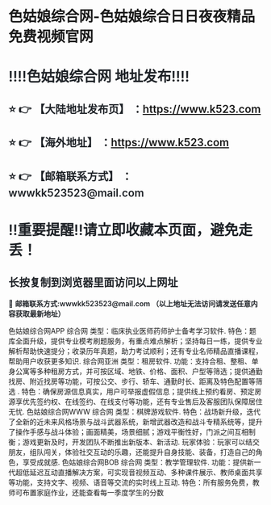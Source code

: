 # 色姑娘综合网-色姑娘综合日日夜夜精品免费视频官网

<div class="markdown-heading" style="color:#1F2328;font-family:-apple-system, BlinkMacSystemFont, &quot;font-size:16px;background-color:#FFFFFF;">
	<h1 class="heading-element" style="margin-left:0px;font-weight:var(--base-text-weight-semibold, 600);">
		‼️‼️色姑娘综合网 地址发布‼️‼️
	</h1>
</div>
<div class="markdown-heading" style="color:#1F2328;font-family:-apple-system, BlinkMacSystemFont, &quot;font-size:16px;background-color:#FFFFFF;">
	<h2 class="heading-element" style="font-weight:var(--base-text-weight-semibold, 600);">
		⭐ 👉 【大陆地址发布页】 ：<a href="https://www.k523.com" target="_blank">https://www.k523.com</a> 
	</h2>
</div>
<div class="markdown-heading" style="color:#1F2328;font-family:-apple-system, BlinkMacSystemFont, &quot;font-size:16px;background-color:#FFFFFF;">
	<h2 class="heading-element" style="font-weight:var(--base-text-weight-semibold, 600);">
		⭐ 👉 【海外地址】 ：<a href="https://www.k523.com" target="_blank">https://www.k523.com</a> 
	</h2>
</div>
<div class="markdown-heading" style="color:#1F2328;font-family:-apple-system, BlinkMacSystemFont, &quot;font-size:16px;background-color:#FFFFFF;">
	<h2 class="heading-element" style="font-weight:var(--base-text-weight-semibold, 600);">
		⭐ 👉 【邮箱联系方式】 ：wwwkk523523@mail.com
	</h2>
</div>
<div class="markdown-heading" style="color:#1F2328;font-family:-apple-system, BlinkMacSystemFont, &quot;font-size:16px;background-color:#FFFFFF;">
	<h1 class="heading-element" style="margin-left:0px;font-weight:var(--base-text-weight-semibold, 600);">
		‼️重要提醒‼️请立即收藏本页面，避免走丢！
	</h1>
</div>
<div class="markdown-heading" style="color:#1F2328;font-family:-apple-system, BlinkMacSystemFont, &quot;font-size:16px;background-color:#FFFFFF;">
	<h2 class="heading-element" style="font-weight:var(--base-text-weight-semibold, 600);">
		长按复制到浏览器里面访问以上网址
	</h2>
</div>
<p style="color:#1F2328;font-family:-apple-system, BlinkMacSystemFont, &quot;font-size:16px;background-color:#FFFFFF;">
	📧&nbsp;<span style="font-weight:var(--base-text-weight-semibold, 600);">邮箱联系方式:wwwkk523523@mail.com&nbsp;（以上地址无法访问请发送任意内容获取最新地址）</span> 
</p>

色姑娘综合网APP 综合网
类型：临床执业医师药师护士备考学习软件.
特色：题库全面升级，提供专业模考刷题服务，有重点难点解析；坚持每日一练，提供专业解析帮助快速提分；收录历年真题，助力考试顺利；还有专业名师精品直播课程，帮助用户收获更多知识.
综合网亚洲
类型：租房软件.
功能：支持合租、整租、单身公寓等多种租房方式，并可按区域、地铁、价格、面积、户型等筛选；提供通勤找房、附近找房等功能，可按公交、步行、轿车、通勤时长、距离及特色配置等筛选 .
特色：确保房源信息真实，用户可举报虚假信息；提供线上预约看房、预定房源享优先签约权、在线签约、在线支付等功能，还有专业售后及客服团队保障居住无忧.
色姑娘综合网WWW 综合网
类型：棋牌游戏软件.
特色：战场新升级，迭代了全新的近未来风格场景与战斗武器系统，新增武器改造和战斗专精系统等，提升了操作手感与战斗体验；画面精美，场景细腻；游戏平衡性好，门派之间互相制衡；游戏更新及时，开发团队不断推出新版本、新活动.
玩家体验：玩家可以结交朋友，组队闯关，体验社交互动的乐趣，还能提升自身技能、装备，打造自己的角色，享受成就感.
色姑娘综合网BOB 综合网
类型：教学管理软件.
功能：提供新一代超低延迟互动直播解决方案，可实现音视频互动、多种课件展示、教师桌面共享等功能，支持文字、视频、语音等交流的实时线上互动.
特色：所有服务免费，教师可布置家庭作业，还能查看每一季度学生的分数
